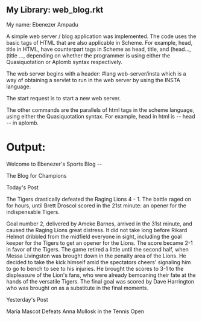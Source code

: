 ## My Library: web_blog.rkt

My name: Ebenezer Ampadu



A simple web server / blog application was implemented. The code uses the basic tags of HTML that are also applicable in Scheme.
For example, head, title in HTML, have counterpart tags in Scheme  as head, title, and (head..., (title ..., depending on whether the programmer is using either the 
Quasiquotation or Aplomb syntax respectively.

The web server begins with a header: #lang web-server/insta which is a way of obtaining a servlet
to run in the web server by using the INSTA language.

The start request is to start a new web server.

The other commands are the parallels of html tags in the scheme language, using either the Quasiquotation
syntax. For example, head in html is -- head -- in aplomb.

Output:
==========
Welcome to Ebenezer's Sports Blog --

The Blog for Champions

Today's Post

The Tigers drastically defeated the Raging Lions 4 - 1. The battle raged on for hours, until Brett Droscol scored in the 21st minute: an opener for the indispensable Tigers.

Goal number 2, delivered by Ameke Barnes, arrived in the 31st minute, and caused the Raging Lions great distress. It did not take long before Rikard Helmot dribbled from the midfield everyone in sight, including the goal keeper for the Tigers to get an opener for the Lions. The score became 2-1 in favor of the Tigers. The game retired a little until the second half, when Messa Livingston was brought down in the penalty area of the Lions. He decided to take the kick himself amid the spectators cheers' signaling him to go to bench to see to his injuries. He brought the scores to 3-1 to the displeasure of the Lion's fans, who were already bemoaning their fate at the hands of the versatile Tigers. The final goal was scored by Dave Harrington who was brought on as a substitute in the final moments.


Yesterday's Post


Maria Mascot Defeats Anna Mullosk in the Tennis Open



